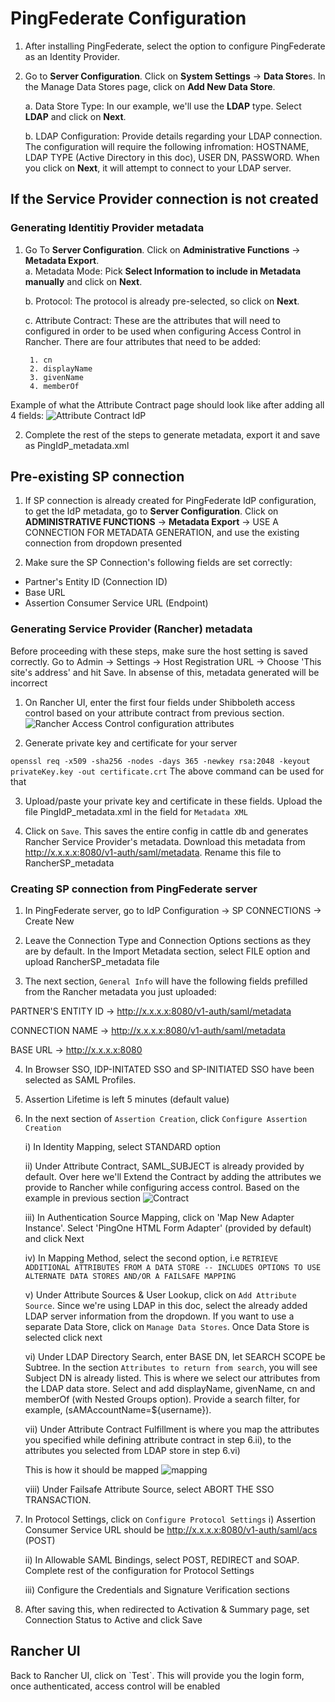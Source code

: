 <h1> PingFederate Configuration </h1>

1. After installing PingFederate, select the option to configure PingFederate as an Identity Provider.

2. Go to **Server Configuration**. Click on **System Settings** -> **Data Store**s. In the Manage Data Stores page, click on **Add New Data Store**. 

	a. Data Store Type: In our example, we'll use the **LDAP** type. Select **LDAP** and click on **Next**. 
	
	b. LDAP Configuration: Provide details regarding your LDAP connection. The configuration will require the following infromation: HOSTNAME, LDAP TYPE (Active Directory in this doc), USER DN, PASSWORD. When you click on **Next**, it will attempt to connect to your LDAP server. 

<h2> If the Service Provider connection is not created </h2>
<h3> Generating Identitiy Provider metadata </h3>

1. Go To **Server Configuration**. Click on **Administrative Functions** -> **Metadata Export**.  
	a. Metadata Mode: Pick **Select Information to include in Metadata manually** and click on **Next**.
	
	b. Protocol: The protocol is already pre-selected, so click on **Next**.
	
	c. Attribute Contract: These are the attributes that will need to configured in order to be used when configuring Access Control in Rancher. There are four attributes that need to be added:
	
		1. cn
		2. displayName
		3. givenName
		4. memberOf

Example of what the Attribute Contract page should look like after adding all 4 fields:
![Attribute Contract IdP](https://github.com/mrajashree/Documents/blob/master/images/IdP-metadata-creation.png)

2. Complete the rest of the steps to generate metadata, export it and save as PingIdP_metadata.xml

<h2> Pre-existing SP connection </h2>

1. If SP connection is already created for PingFederate IdP configuration, to get the IdP metadata, go to 
**Server Configuration**. Click on **ADMINISTRATIVE FUNCTIONS** -> **Metadata Export** ->  USE A CONNECTION FOR METADATA GENERATION, and use the existing connection from dropdown presented

2. Make sure the SP Connection's following fields are set correctly:
* Partner's Entity ID (Connection ID)
* Base URL
* Assertion Consumer Service URL (Endpoint)

<h3> Generating Service Provider (Rancher) metadata </h3>

Before proceeding with these steps, make sure the host setting is saved correctly. Go to Admin -> Settings -> Host Registration URL -> Choose 'This site's address' and hit Save. In absense of this, metadata generated will be incorrect

1. On Rancher UI, enter the first four fields under Shibboleth access control based on your attribute contract from previous section. 
![Rancher Access Control configuration attributes](https://github.com/mrajashree/Documents/blob/master/images/Rancher-Attributes.png)

2. Generate private key and certificate for your server

`openssl req -x509 -sha256 -nodes -days 365 -newkey rsa:2048 -keyout privateKey.key -out certificate.crt`
The above command can be used for that

3. Upload/paste your private key and certificate in these fields. Upload the file PingIdP_metadata.xml in the field for `Metadata XML`

4. Click on `Save`. This saves the entire config in cattle db and generates Rancher Service Provider's metadata.
Download this metadata from http://x.x.x.x:8080/v1-auth/saml/metadata. Rename this file to RancherSP_metadata

<h3> Creating SP connection from PingFederate server </h3>

1. In PingFederate server, go to IdP Configuration -> SP CONNECTIONS -> Create New

2. Leave the Connection Type and Connection Options sections as they are by default. In the Import Metadata section, select FILE option and upload RancherSP_metadata file

3. The next section, `General Info` will have the following fields prefilled from the Rancher metadata you just uploaded:

PARTNER'S ENTITY ID -> http://x.x.x.x:8080/v1-auth/saml/metadata

CONNECTION NAME -> http://x.x.x.x:8080/v1-auth/saml/metadata

BASE URL -> http://x.x.x.x:8080

4. In Browser SSO, IDP-INITATED SSO and SP-INITIATED SSO have been selected as SAML Profiles. 

5. Assertion Lifetime is left 5 minutes (default value)

6. In the next section of `Assertion Creation`, click `Configure Assertion Creation`

	i) In Identity Mapping, select STANDARD option
	
	ii) Under Attribute Contract, SAML_SUBJECT is already provided by default. Over here we'll Extend the Contract by adding the attributes we provide to Rancher while configuring access control. Based on the example in previous section
	![Contract](https://github.com/mrajashree/Documents/blob/master/images/Attribute-Contract-SP%20connection.png)
	
	iii) In Authentication Source Mapping, click on 'Map New Adapter Instance'. Select 'PingOne HTML Form Adapter' (provided by default) and click Next
	
	iv) In Mapping Method, select the second option, i.e 
	`RETRIEVE ADDITIONAL ATTRIBUTES FROM A DATA STORE -- INCLUDES OPTIONS TO USE ALTERNATE DATA STORES AND/OR A FAILSAFE MAPPING`
	
	v) Under Attribute Sources & User Lookup, click on `Add Attribute Source`. Since we're using LDAP in this doc, select the already added LDAP server information from the dropdown. If you want to use a separate Data Store, click on `Manage Data Stores`. Once Data Store is selected click next
	
	vi) Under LDAP Directory Search, enter BASE DN, let SEARCH SCOPE be Subtree. In the section `Attributes to return from search`, you will see Subject DN is already listed. This is where we select our attributes from the LDAP data store. Select and add displayName, givenName, cn and memberOf (with Nested Groups option). Provide a search filter, for example, (sAMAccountName=${username}). 
	
	vii) Under Attribute Contract Fulfillment is where you map the attributes you specified while defining attribute contract in step 6.ii), to the attributes you selected from LDAP store in step 6.vi)
	
	This is how it should be mapped
	![mapping](https://github.com/mrajashree/Documents/blob/master/images/AttributeContractFulfillment.png)
	
	viii) Under Failsafe Attribute Source, select ABORT THE SSO TRANSACTION.
	
7. In Protocol Settings, click on `Configure Protocol Settings`
	i) Assertion Consumer Service URL should be http://x.x.x.x:8080/v1-auth/saml/acs (POST)
	
	ii) In Allowable SAML Bindings, select POST, REDIRECT and SOAP. Complete rest of the configuration for Protocol Settings
	
	iii) Configure the Credentials and Signature Verification sections
	
8. After saving this, when redirected to Activation & Summary page, set Connection Status to Active and click Save

<h2> Rancher UI </h2>
Back to Rancher UI, click on `Test`. This will provide you the login form, once authenticated, access control will be enabled

